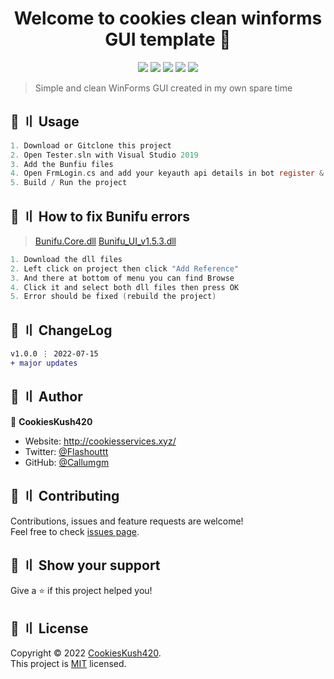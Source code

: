 <h1 align="center">Welcome to cookies clean winforms GUI template 👋</h1>

<p align="center">
  <img src="https://img.shields.io/badge/version-1.0.0-blue.svg?cacheSeconds=2592000" >
  <img src="https://img.shields.io/badge/Maintained%3F-yes-green.svg" >
  <img src="https://img.shields.io/badge/license-MIT-yellow.svg" >
  <img src="https://img.shields.io/github/last-commit/Callumgm/Clean-GUI-Template">
  <a href="https://twitter.com/Flashouttt" target="_blank">
    <img src="https://img.shields.io/twitter/follow/Flashouttt.svg?style=social">
  </a>
</p>

> Simple and clean WinForms GUI created in my own spare time

## 🚀 〢 Usage

```c
1. Download or Gitclone this project
2. Open Tester.sln with Visual Studio 2019
3. Add the Bunfiu files
4. Open FrmLogin.cs and add your keyauth api details in bot register & login
5. Build / Run the project
```

## 📃 〢 How to fix Bunifu errors

> [Bunifu.Core.dll](https://cdn.discordapp.com/attachments/946881469844946984/958073286061867018/Bunifu.Core.dll)
> [Bunifu_UI_v1.5.3.dll](https://cdn.discordapp.com/attachments/946881469844946984/958073286548394095/Bunifu_UI_v1.5.3.dll)

```c
1. Download the dll files
2. Left click on project then click "Add Reference"
3. And there at bottom of menu you can find Browse
4. Click it and select both dll files then press OK
5. Error should be fixed (rebuild the project)
```

## 💭 〢 ChangeLog

```diff
v1.0.0 ⋮ 2022-07-15
+ major updates

```

## 👤 〢 Author

 👤 **CookiesKush420**  
- Website: http://cookiesservices.xyz/  
- Twitter: [@Flashouttt](https://twitter.com/Flashouttt)  
- GitHub: [@Callumgm](https://github.com/Callumgm)    


## 🤝 〢 Contributing
Contributions, issues and feature requests are welcome!<br />Feel free to check
[issues page](https://github.com/Callumgm/Clean-GUI-Template/issues).  


## 🌟 〢 Show your support
Give a ⭐️ if this project helped you! 


## 📝 〢 License
 Copyright © 2022
[CookiesKush420](https://github.com/Callumgm).<br />  This project is [MIT](https://github.com/Callumgm/Clean-GUI-Template/blob/master/LICENCE) licensed. 
